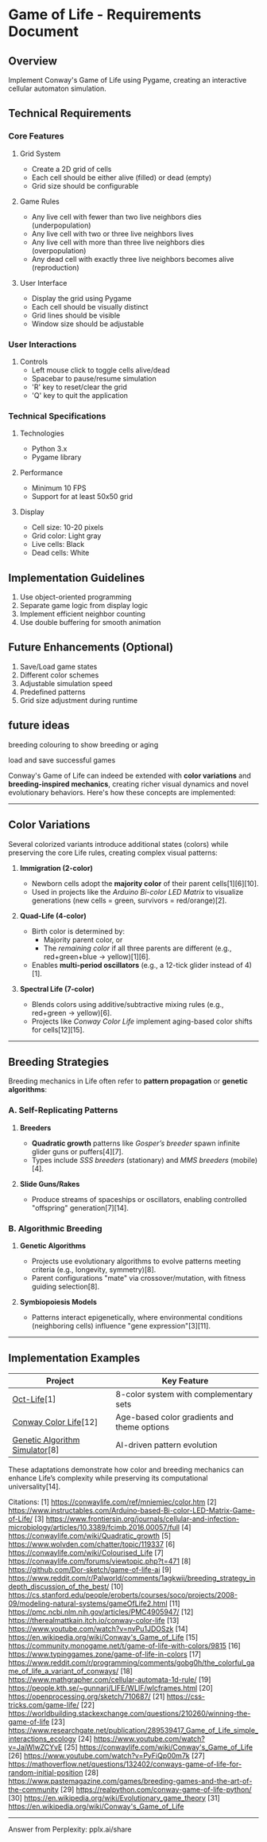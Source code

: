 # Game of Life - Requirements Document

## Overview
Implement Conway's Game of Life using Pygame, creating an interactive cellular automaton simulation.

## Technical Requirements

### Core Features
1. Grid System
   - Create a 2D grid of cells
   - Each cell should be either alive (filled) or dead (empty)
   - Grid size should be configurable

2. Game Rules
   - Any live cell with fewer than two live neighbors dies (underpopulation)
   - Any live cell with two or three live neighbors lives
   - Any live cell with more than three live neighbors dies (overpopulation)
   - Any dead cell with exactly three live neighbors becomes alive (reproduction)

3. User Interface
   - Display the grid using Pygame
   - Each cell should be visually distinct
   - Grid lines should be visible
   - Window size should be adjustable

### User Interactions
1. Controls
   - Left mouse click to toggle cells alive/dead
   - Spacebar to pause/resume simulation
   - 'R' key to reset/clear the grid
   - 'Q' key to quit the application

### Technical Specifications
1. Technologies
   - Python 3.x
   - Pygame library

2. Performance
   - Minimum 10 FPS
   - Support for at least 50x50 grid

3. Display
   - Cell size: 10-20 pixels
   - Grid color: Light gray
   - Live cells: Black
   - Dead cells: White

## Implementation Guidelines
1. Use object-oriented programming
2. Separate game logic from display logic
3. Implement efficient neighbor counting
4. Use double buffering for smooth animation

## Future Enhancements (Optional)
1. Save/Load game states
2. Different color schemes
3. Adjustable simulation speed
4. Predefined patterns
5. Grid size adjustment during runtime



## future ideas

breeding 
colouring to show breeding or aging

load and save successful games

Conway's Game of Life can indeed be extended with **color variations** and **breeding-inspired mechanics**, creating richer visual dynamics and novel evolutionary behaviors. Here's how these concepts are implemented:

---

## Color Variations  
Several colorized variants introduce additional states (colors) while preserving the core Life rules, creating complex visual patterns:

1. **Immigration (2-color)**  
   - Newborn cells adopt the **majority color** of their parent cells[1][6][10].  
   - Used in projects like the *Arduino Bi-color LED Matrix* to visualize generations (new cells = green, survivors = red/orange)[2].

2. **Quad-Life (4-color)**  
   - Birth color is determined by:  
     - Majority parent color, or  
     - The *remaining color* if all three parents are different (e.g., red+green+blue → yellow)[1][6].  
   - Enables **multi-period oscillators** (e.g., a 12-tick glider instead of 4)[1].

3. **Spectral Life (7-color)**  
   - Blends colors using additive/subtractive mixing rules (e.g., red+green → yellow)[6].  
   - Projects like *Conway Color Life* implement aging-based color shifts for cells[12][15].

---

## Breeding Strategies  
Breeding mechanics in Life often refer to **pattern propagation** or **genetic algorithms**:

### A. Self-Replicating Patterns  
1. **Breeders**  
   - **Quadratic growth** patterns like *Gosper’s breeder* spawn infinite glider guns or puffers[4][7].  
   - Types include *SSS breeders* (stationary) and *MMS breeders* (mobile)[4].  

2. **Slide Guns/Rakes**  
   - Produce streams of spaceships or oscillators, enabling controlled "offspring" generation[7][14].  

### B. Algorithmic Breeding  
1. **Genetic Algorithms**  
   - Projects use evolutionary algorithms to evolve patterns meeting criteria (e.g., longevity, symmetry)[8].  
   - Parent configurations "mate" via crossover/mutation, with fitness guiding selection[8].  

2. **Symbiopoiesis Models**  
   - Patterns interact epigenetically, where environmental conditions (neighboring cells) influence "gene expression"[3][11].  

---

## Implementation Examples  
| Project | Key Feature |  
|---------|-------------|  
| [Oct-Life](https://conwaylife.com/ref/mniemiec/color.htm)[1] | 8-color system with complementary sets |  
| [Conway Color Life](https://therealmattkain.itch.io/conway-color-life)[12] | Age-based color gradients and theme options |  
| [Genetic Algorithm Simulator](https://github.com/Dor-sketch/game-of-life-ai)[8] | AI-driven pattern evolution |  

These adaptations demonstrate how color and breeding mechanics can enhance Life’s complexity while preserving its computational universality[14].

Citations:
[1] https://conwaylife.com/ref/mniemiec/color.htm
[2] https://www.instructables.com/Arduino-based-Bi-color-LED-Matrix-Game-of-Life/
[3] https://www.frontiersin.org/journals/cellular-and-infection-microbiology/articles/10.3389/fcimb.2016.00057/full
[4] https://conwaylife.com/wiki/Quadratic_growth
[5] https://www.wolvden.com/chatter/topic/119337
[6] https://conwaylife.com/wiki/Colourised_Life
[7] https://conwaylife.com/forums/viewtopic.php?t=471
[8] https://github.com/Dor-sketch/game-of-life-ai
[9] https://www.reddit.com/r/Palworld/comments/1agkwii/breeding_strategy_indepth_discussion_of_the_best/
[10] https://cs.stanford.edu/people/eroberts/courses/soco/projects/2008-09/modeling-natural-systems/gameOfLife2.html
[11] https://pmc.ncbi.nlm.nih.gov/articles/PMC4905947/
[12] https://therealmattkain.itch.io/conway-color-life
[13] https://www.youtube.com/watch?v=nvPu1JDOSzk
[14] https://en.wikipedia.org/wiki/Conway's_Game_of_Life
[15] https://community.monogame.net/t/game-of-life-with-colors/9815
[16] https://www.typinggames.zone/game-of-life-in-colors
[17] https://www.reddit.com/r/programming/comments/gobg0h/the_colorful_game_of_life_a_variant_of_conways/
[18] https://www.mathgrapher.com/cellular-automata-1d-rule/
[19] https://people.kth.se/~gunnarj/LIFE/WLIF/wlcframes.html
[20] https://openprocessing.org/sketch/710687/
[21] https://css-tricks.com/game-life/
[22] https://worldbuilding.stackexchange.com/questions/210260/winning-the-game-of-life
[23] https://www.researchgate.net/publication/289539417_Game_of_Life_simple_interactions_ecology
[24] https://www.youtube.com/watch?v=JajWlwZCYvE
[25] https://conwaylife.com/wiki/Conway's_Game_of_Life
[26] https://www.youtube.com/watch?v=PyFiQp00m7k
[27] https://mathoverflow.net/questions/132402/conways-game-of-life-for-random-initial-position
[28] https://www.pastemagazine.com/games/breeding-games-and-the-art-of-the-community
[29] https://realpython.com/conway-game-of-life-python/
[30] https://en.wikipedia.org/wiki/Evolutionary_game_theory
[31] https://en.wikipedia.org/wiki/Conway's_Game_of_Life

---
Answer from Perplexity: pplx.ai/share